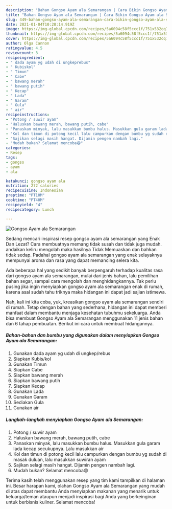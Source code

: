 ```yaml
---
description: "Bahan Gongso Ayam ala Semarangan | Cara Bikin Gongso Ayam ala Semarangan Yang Enak Banget"
title: "Bahan Gongso Ayam ala Semarangan | Cara Bikin Gongso Ayam ala Semarangan Yang Enak Banget"
slug: 449-bahan-gongso-ayam-ala-semarangan-cara-bikin-gongso-ayam-ala-semarangan-yang-enak-banget
date: 2021-01-04T10:28:14.919Z
image: https://img-global.cpcdn.com/recipes/5a6094c58f5ccc1f/751x532cq70/gongso-ayam-ala-semarangan-foto-resep-utama.jpg
thumbnail: https://img-global.cpcdn.com/recipes/5a6094c58f5ccc1f/751x532cq70/gongso-ayam-ala-semarangan-foto-resep-utama.jpg
cover: https://img-global.cpcdn.com/recipes/5a6094c58f5ccc1f/751x532cq70/gongso-ayam-ala-semarangan-foto-resep-utama.jpg
author: Olga Cannon
ratingvalue: 4.5
reviewcount: 3
recipeingredient:
- " dada ayam yg udah di ungkeprebus"
- " Kubiskol"
- " Timun"
- " Cabe"
- " bawang merah"
- " bawang putih"
- " Kecap"
- " Lada"
- " Garam"
- " Gula"
- " air"
recipeinstructions:
- "Potong / suwir ayam"
- "Haluskan bawang merah, bawang putih, cabe"
- "Panaskan minyak, lalu masukkan bumbu halus. Masukkan gula garam lada kecap secukupnya. Lalu masukkan air"
- "Kol dan timun di potong kecil lalu campurkan dengan bumbu yg sudah di masak duluan, lalu masukkan suwiran ayam"
- "Sajikan selagi masih hangat. Dijamin pengen nambah lagi."
- "Mudah bukan? Selamat mencoba😄"
categories:
- Resep
tags:
- gongso
- ayam
- ala

katakunci: gongso ayam ala 
nutrition: 272 calories
recipecuisine: Indonesian
preptime: "PT10M"
cooktime: "PT40M"
recipeyield: "4"
recipecategory: Lunch

---
```



![Gongso Ayam ala Semarangan](https://img-global.cpcdn.com/recipes/5a6094c58f5ccc1f/751x532cq70/gongso-ayam-ala-semarangan-foto-resep-utama.jpg)

Sedang mencari inspirasi resep gongso ayam ala semarangan yang Enak Dan Lezat? Cara membuatnya memang tidak susah dan tidak juga mudah. andaikan keliru mengolah maka hasilnya Tidak Memuaskan dan bahkan tidak sedap. Padahal gongso ayam ala semarangan yang enak selayaknya mempunyai aroma dan rasa yang dapat memancing selera kita.

Ada beberapa hal yang sedikit banyak berpengaruh terhadap kualitas rasa dari gongso ayam ala semarangan, mulai dari jenis bahan, lalu pemilihan bahan segar, sampai cara mengolah dan menghidangkannya. Tak perlu pusing jika ingin menyiapkan gongso ayam ala semarangan enak di rumah, karena asal sudah tahu triknya maka hidangan ini dapat jadi sajian istimewa.




Nah, kali ini kita coba, yuk, kreasikan gongso ayam ala semarangan sendiri di rumah. Tetap dengan bahan yang sederhana, hidangan ini dapat memberi manfaat dalam membantu menjaga kesehatan tubuhmu sekeluarga. Anda bisa membuat Gongso Ayam ala Semarangan menggunakan 11 jenis bahan dan 6 tahap pembuatan. Berikut ini cara untuk membuat hidangannya.

<!--inarticleads1-->

##### Bahan-bahan dan bumbu yang digunakan dalam menyiapkan Gongso Ayam ala Semarangan:

1. Gunakan  dada ayam yg udah di ungkep/rebus
1. Siapkan  Kubis/kol
1. Gunakan  Timun
1. Siapkan  Cabe
1. Siapkan  bawang merah
1. Siapkan  bawang putih
1. Siapkan  Kecap
1. Gunakan  Lada
1. Gunakan  Garam
1. Sediakan  Gula
1. Gunakan  air




<!--inarticleads2-->

##### Langkah-langkah menyiapkan Gongso Ayam ala Semarangan:

1. Potong / suwir ayam
1. Haluskan bawang merah, bawang putih, cabe
1. Panaskan minyak, lalu masukkan bumbu halus. Masukkan gula garam lada kecap secukupnya. Lalu masukkan air
1. Kol dan timun di potong kecil lalu campurkan dengan bumbu yg sudah di masak duluan, lalu masukkan suwiran ayam
1. Sajikan selagi masih hangat. Dijamin pengen nambah lagi.
1. Mudah bukan? Selamat mencoba😄




Terima kasih telah menggunakan resep yang tim kami tampilkan di halaman ini. Besar harapan kami, olahan Gongso Ayam ala Semarangan yang mudah di atas dapat membantu Anda menyiapkan makanan yang menarik untuk keluarga/teman ataupun menjadi inspirasi bagi Anda yang berkeinginan untuk berbisnis kuliner. Selamat mencoba!
